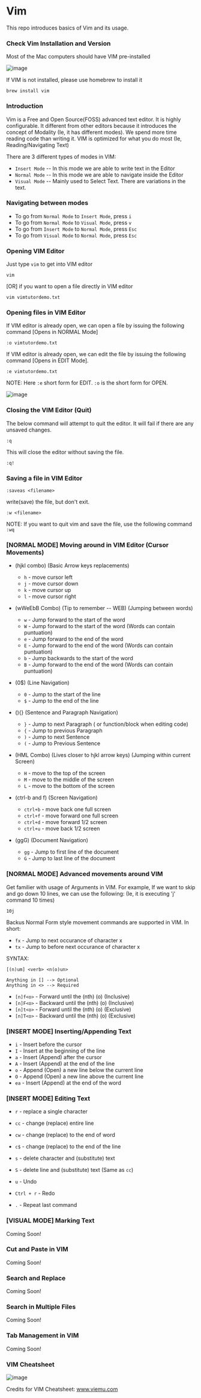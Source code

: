 # Vim
This repo introduces basics of Vim and its usage.

### Check Vim Installation and Version

Most of the Mac computers should have VIM pre-installed

![image](https://user-images.githubusercontent.com/2145211/48574771-06d7f480-e8de-11e8-8294-f3fda37adeea.png)

If VIM is not installed, please use homebrew to install it

```
brew install vim
```

### Introduction

Vim is a Free and Open Source(FOSS) advanced text editor. It is highly configurable.
It different from other editors because it introduces the concept of Modality (Ie, it has different modes).
We spend more time reading code than writing it. VIM is optimized for what you do most (Ie, Reading/Navigating Text)

There are 3 different types of modes in VIM:

* `Insert Mode` -- In this mode we are able to write text in the Editor
* `Normal Mode` -- In this mode we are able to navigate inside the Editor
* `Visual Mode` -- Mainly used to Select Text. There are variations in the text.  

### Navigating between modes

* To go from `Normal Mode` to `Insert Mode`, press `i`
* To go from `Normal Mode` to `Visual Mode`, press `v`
* To go from `Insert Mode` to `Normal Mode`, press `Esc`
* To go from `Visual Mode` to `Normal Mode`, press `Esc`

### Opening VIM Editor

Just type `vim` to get into VIM editor

```
vim
```

[OR] if you want to open a file directly in VIM editor

```
vim vimtutordemo.txt
```

### Opening files in VIM Editor

If VIM editor is already open, we can open a file by issuing the following command [Opens in NORMAL Mode]

```
:o vimtutordemo.txt
```

If VIM editor is already open, we can edit the file by issuing the following command [Opens in EDIT Mode].

```
:e vimtutordemo.txt
```

NOTE: Here `:e` short form for EDIT. `:o` is the short form for OPEN.

![image](https://user-images.githubusercontent.com/2145211/48583941-7a85fb80-e8f6-11e8-8be9-348b5d7b0de8.png)


### Closing the VIM Editor (Quit)

The below command will attempt to quit the editor. It will fail if there are any unsaved changes.
```
:q
```

This will close the editor without saving the file.
```
:q! 
```

### Saving a file in VIM Editor

```
:saveas <filename>
```

write(save) the file, but don't exit.
```
:w <filename>
```

NOTE: If you want to quit vim and save the file, use the following command `:wq`

### [NORMAL MODE] Moving around in VIM Editor (Cursor Movements) 

* (hjkl combo) (Basic Arrow keys replacements)
  * `h` - move cursor left
  * `j` - move cursor down
  * `k` - move cursor up
  * `l` - move cursor right

* (wWeEbB Combo) (Tip to remember -- WEB) (Jumping between words)
  * `w` - Jump forward to the start of the word
  * `W` - Jump forward to the start of the word (Words can contain puntuation)
  * `e` - Jump forward to the end of the word
  * `E` - Jump forward to the end of the word (Words can contain puntuation)
  * `b` - Jump backwards to the start of the word
  * `B` - Jump forward to the end of the word (Words can contain puntuation)
  
* (0$) (Line Navigation)
  * `0` - Jump to the start of the line
  * `$` - Jump to the end of the line
  
* (){} (Sentence and Paragraph Navigation)
  * `}` - Jump to next Paragraph ( or function/block when editing code)
  * `{` - Jump to previous Paragraph
  * `)` - Jump to next Sentence
  * `(` - Jump to Previous Sentence

* (HML Combo) (Lives closer to hjkl arrow keys) (Jumping within current Screen)
  * `H` - move to the top of the screen
  * `M` - move to the middle of the screen
  * `L` - move to the bottom of the screen
  
* (ctrl-b and f) (Screen Navigation)
  * `ctrl+b` - move back one full screen
  * `ctrl+f` - move forward one full screen
  * `ctrl+d` - move forward 1/2 screen
  * `ctrl+u` - move back 1/2 screen

* (ggG) (Document Navigation)
  * `gg` - Jump to first line of the document
  * `G` - Jump to last line of the document

### [NORMAL MODE] Advanced movements around VIM 

Get familier with usage of Arguments in VIM. For example,
If we want to skip and go down 10 lines, we can use the following: (Ie, it is executing 'j' command 10 times)

```
10j
```

Backus Normal Form style movement commands are supported in VIM.
In short:

* `fx` - Jump to next occurance of character x
* `tx` - Jump to before next occurance of character x

SYNTAX:
```
[(n)um] <verb> <n(o)un>

Anything in [] --> Optional
Anything in <> --> Required
```

* `[n]f<o>` - Forward until the (nth) (o) (Inclusive)
* `[n]F<o>` - Backward until the (nth) (o) (Inclusive)
* `[n]t<o>` - Forward until the (nth) (o) (Exclusive)
* `[n]T<o>` - Backward until the (nth) (o) (Exclusive)


### [INSERT MODE] Inserting/Appending Text 

* `i` - Insert before the cursor
* `I` - Insert at the beginning of the line
* `a` - Insert (Append) after the cursor
* `A` - Insert (Append) at the end of the line
* `o` - Append (Open) a new line below the current line
* `O` - Append (Open) a new line above the current line
* `ea` - Insert (Append) at the end of the word

### [INSERT MODE] Editing Text 

* `r` - replace a single character
* `cc` - change (replace) entire line
* `cw` - change (replace) to the end of word
* `c$` - change (replace) to the end of the line
* `s` - delete character and (substitute) text
* `S` - delete line and (substitute) text (Same as `cc`)

* `u` - Undo
* `Ctrl + r` - Redo
* `.` - Repeat last command

### [VISUAL MODE] Marking Text

Coming Soon!

### Cut and Paste in VIM

Coming Soon!

### Search and Replace

Coming Soon!

### Search in Multiple Files

Coming Soon!

### Tab Management in VIM

Coming Soon!

### VIM Cheatsheet
	
![image](https://user-images.githubusercontent.com/2145211/48723633-22504180-ebf5-11e8-8aad-c9a7ebf61846.png)

Credits for VIM Cheatsheet: www.viemu.com

